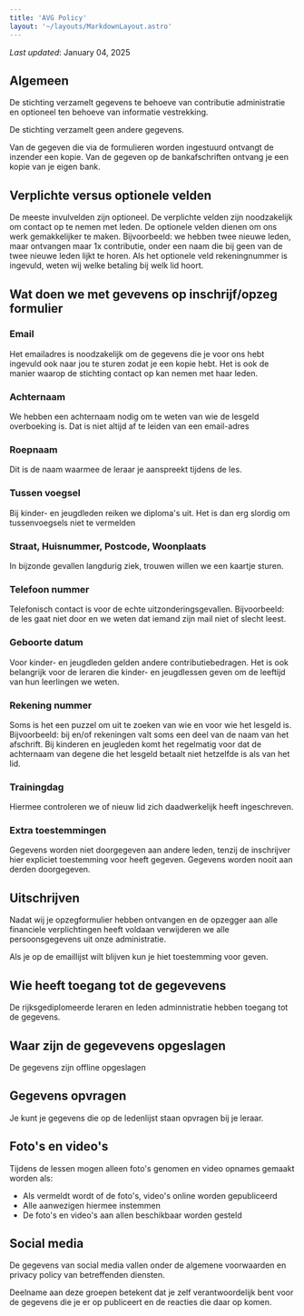 ```yaml
---
title: 'AVG Policy'
layout: '~/layouts/MarkdownLayout.astro'
---
```


_Last updated_: January 04, 2025


Algemeen
--------

De stichting verzamelt gegevens te behoeve van contributie administratie en optioneel ten behoeve van informatie vestrekking.

De stichting verzamelt geen andere gegevens.

Van de gegeven die via de formulieren worden ingestuurd ontvangt de inzender een kopie. Van de gegeven op de bankafschriften ontvang je een kopie van je eigen bank.

Verplichte versus optionele velden
----------------------------------

De meeste invulvelden zijn optioneel. De verplichte velden zijn noodzakelijk om contact op te nemen met leden. De optionele velden dienen om ons werk gemakkelijker te maken. Bijvoorbeeld: we hebben twee nieuwe leden, maar ontvangen maar 1x contributie, onder een naam die bij geen van de twee nieuwe leden lijkt te horen. Als het optionele veld rekeningnummer is ingevuld, weten wij welke betaling bij welk lid hoort.

Wat doen we met gevevens op inschrijf/opzeg formulier
-----------------------------------------------------

### Email

Het emailadres is noodzakelijk om de gegevens die je voor ons hebt ingevuld ook naar jou te sturen zodat je een kopie hebt. Het is ook de manier waarop de stichting contact op kan nemen met haar leden.

### Achternaam

We hebben een achternaam nodig om te weten van wie de lesgeld overboeking is. Dat is niet altijd af te leiden van een email-adres

### Roepnaam

Dit is de naam waarmee de leraar je aanspreekt tijdens de les.

### Tussen voegsel

Bij kinder- en jeugdleden reiken we diploma's uit. Het is dan erg slordig om tussenvoegsels niet te vermelden

### Straat, Huisnummer, Postcode, Woonplaats

In bijzonde gevallen langdurig ziek, trouwen willen we een kaartje sturen.

### Telefoon nummer

Telefonisch contact is voor de echte uitzonderingsgevallen. Bijvoorbeeld: de les gaat niet door en we weten dat iemand zijn mail niet of slecht leest.

### Geboorte datum

Voor kinder- en jeugdleden gelden andere contributiebedragen. Het is ook belangrijk voor de leraren die kinder- en jeugdlessen geven om de leeftijd van hun leerlingen we weten.

### Rekening nummer

Soms is het een puzzel om uit te zoeken van wie en voor wie het lesgeld is. Bijvoorbeeld: bij en/of rekeningen valt soms een deel van de naam van het afschrift. Bij kinderen en jeugleden komt het regelmatig voor dat de achternaam van degene die het lesgeld betaalt niet hetzelfde is als van het lid.

### Trainingdag

Hiermee controleren we of nieuw lid zich daadwerkelijk heeft ingeschreven.

### Extra toestemmingen

Gegevens worden niet doorgegeven aan andere leden, tenzij de inschrijver hier expliciet toestemming voor heeft gegeven. Gegevens worden nooit aan derden doorgegeven.

Uitschrijven
------------

Nadat wij je opzegformulier hebben ontvangen en de opzegger aan alle financiele verplichtingen heeft voldaan verwijderen we alle persoonsgegevens uit onze administratie.

Als je op de emaillijst wilt blijven kun je hiet toestemming voor geven.

Wie heeft toegang tot de gegevevens
-----------------------------------

De rijksgediplomeerde leraren en leden adminnistratie hebben toegang tot de gegevens.

Waar zijn de gegevevens opgeslagen
----------------------------------

De gegevens zijn offline opgeslagen

Gegevens opvragen
-----------------

Je kunt je gegevens die op de ledenlijst staan opvragen bij je leraar.

Foto's en video's
-----------------

Tijdens de lessen mogen alleen foto's genomen en video opnames gemaakt worden als:

*   Als vermeldt wordt of de foto's, video's online worden gepubliceerd
*   Alle aanwezigen hiermee instemmen
*   De foto's en video's aan allen beschikbaar worden gesteld

Social media
------------

De gegevens van social media vallen onder de algemene voorwaarden en privacy policy van betreffenden diensten.

Deelname aan deze groepen betekent dat je zelf verantwoordelijk bent voor de gegevens die je er op publiceert en de reacties die daar op komen.